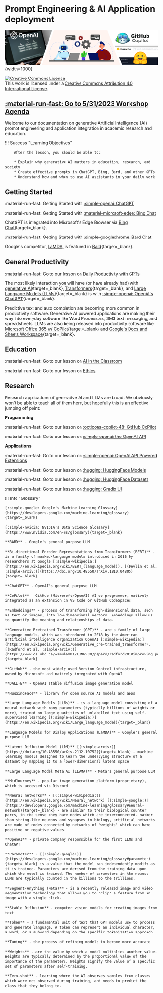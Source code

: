 # Prompt Engineering & AI Application deployment

![banner](assets/banner3_ai.png){width=1000}

<a rel="license" href="http://creativecommons.org/licenses/by/4.0/"><img alt="Creative Commons License" style="border-width:0" src="https://i.creativecommons.org/l/by/4.0/88x31.png" /></a><br />This work is licensed under a <a rel="license" href="http://creativecommons.org/licenses/by/4.0/">Creative Commons Attribution 4.0 International License</a>.

## [:material-run-fast: Go to 5/31/2023 Workshop Agenda](agenda.md)

Welcome to our documentation on generative Artificial Intelligence (AI) prompt engineering and application integration in academic research and education.

!!! Success "Learning Objectives"

        After the lesson, you should be able to:
        
        * Explain why generative AI matters in education, research, and society
        * Create effective prompts in ChatGPT, Bing, Bard, and other GPTs
        * Understand how and when to use AI assistants in your daily work

## Getting Started

:material-run-fast: Getting Started with [:simple-openai: ChatGPT](chatgpt.md)

:material-run-fast: Getting Started with [:material-microsoft-edge: Bing Chat](bing.md)

ChatGPT is integrated into Microsoft's Edge Browser via [Bing Chat](https://www.bing.com/new?form=MY0291&OCID=MY0291){target=_blank}. 

:material-run-fast: Getting Started with [:simple-googlechrome: Bard Chat](bard.md) 

Google's competitor, [LaMDA](https://blog.google/technology/ai/lamda/), is featured in [Bard](https://bard.google.com/){target=_blank}. 

## General Productivity

:material-run-fast: Go to our lesson on [Daily Productivity with GPTs](daily-productivity.md)

The most likely interaction you will have (or have already had) with [generative AI](https://en.wikipedia.org/wiki/Generative_artificial_intelligence){target=_blank}, [Transformers](https://en.wikipedia.org/wiki/Transformer_(machine_learning_model)){target=_blank}, and [Large Language Models (LLMs)](https://en.wikipedia.org/wiki/Large_language_model){target=_blank} is with [:simple-openai: OpenAI's ChatGPT](https://chat.openai.com/){target=_blank}. 

Predictive text and auto completion are becoming more common in productivity software. Generative AI powered applications are making their way into everyday software like Word Processors, SMS text messaging, and spreadsheets. LLMs are also being released into productivity software like [Microsoft Office 365 w/ CoPilot](https://blogs.microsoft.com/blog/2023/03/16/introducing-microsoft-365-copilot-your-copilot-for-work/){target=_blank} and [Google's Docs and Sheets Workspace](https://workspace.google.com/blog/product-announcements/generative-ai){target=_blank}.

## Education

:material-run-fast: Go to our lesson on [AI in the Classroom](education.md)

:material-run-fast: Go to our lesson on [Ethics](ethics.md)



## Research

Research applications of generative AI and LLMs are broad. We obviously won't be able to teach all of them here, but hopefully this is an effective jumping off point:

**Programming**

:material-run-fast: Go to our lesson on [:octicons-copilot-48: GitHub CoPilot](github_copilot.md)

:material-run-fast: Go to our lesson on  [:simple-openai: the OpenAI API](openai_api.md)

**Applications**

:material-run-fast: Go to our lesson on  [:simple-openai: OpenAI API Powered Extensions](openai_extensions.md)

:material-run-fast: Go to our lesson on  [:hugging: HuggingFace Models](huggingface_models.md)

:material-run-fast: Go to our lesson on  [:hugging: HuggingFace Datasets](huggingface_datasets.md)

:material-run-fast: Go to our lesson on  [:hugging: Gradio UI](huggingface_gradio.md)


!!! Info "Glossary"

    [:simple-google: Google's Machine Learning Glossary](https://developers.google.com/machine-learning/glossary){target=_blank}

    [:simple-nvidia: NVIDIA's Data Science Glossary](https://www.nvidia.com/en-us/glossary){target=_blank}

    **BARD** - Google's general purpose LLM

    **Bi-directional Encoder Representations from Transformers (BERT)** - is a family of masked-language models introduced in 2018 by researchers at Google [:simple-wikipedia:](https://en.wikipedia.org/wiki/BERT_(language_model)), [(Devlin et al. :simple-arxiv:)](https://doi.org/10.48550/arXiv.1810.04805){target=_blank}

    **ChatGPT** - OpenAI's general purpose LLM

    **CoPilot** - GitHub (Microsoft/OpenAI) AI co-programmer, natively integrated as an extension in VS Code or GitHub CodeSpaces

    **Embeddings** - process of transforming high-dimensional data, such as text or images, into low-dimensional vectors. Embeddings allow us to quantify the meaning and relationships of data. 
     
    **Generative Pretrained Transformer (GPT)** - are a family of large language models, which was introduced in 2018 by the American artificial intelligence organization OpenAI [:simple-wikipedia:](https://en.wikipedia.org/wiki/Generative_pre-trained_transformer). [(Radford et al. :simple-arxiv:)](https://www.cs.ubc.ca/~amuham01/LING530/papers/radford2018improving.pdf){target=_blank}

    **GitHub** - the most widely used Version Control infrastructure, owned by Microsoft and natively integrated with OpenAI

    **DALL·E** - OpenAI stable diffusion image generation model
    
    **HuggingFace** - library for open source AI models and apps

    **Large Language Models (LLMs)** - is a language model consisting of a neural network with many parameters (typically billions of weights or more), trained on large quantities of unlabelled text using self-supervised learning [(:simple-wikipedia:)](https://en.wikipedia.org/wiki/Large_language_model){target=_blank}

    **Language Models for Dialog Applications (LaMDA)** - Google's general purpose LLM
    
    **Latent Diffusion Model (LDM)** [(:simple-arxiv:)](https://doi.org/10.48550/arXiv.2112.10752){target=_blank} - machine learning models designed to learn the underlying structure of a dataset by mapping it to a lower-dimensional latent space.

    **Large Language Model Meta AI (LLAMA)** - Meta's general purpose LLM

    **MidJourney** - popular image generation platform (proprietary), which is accessed via Discord

    **Neural networks** - [(:simple-wikipedia:)](https://en.wikipedia.org/wiki/Neural_network) [(:simple-google:)](https://developers.google.com/machine-learning/glossary#neural-network){target=_blank} - are similar to their biological counter parts, in the sense they have nodes which are interconnected. Rather than string-like neurons and synapses in biology, artificial networks are made of nodes connected by networks of 'weights' which can have positive or negative values.

    **OpenAI** - private company responsible for the first LLMs and ChatGPT

    **Parameter** - [(:simple-google:)](https://developers.google.com/machine-learning/glossary#parameter){target=_blank} is a value that the model can independently modify as it is trained. Parameters are derived from the training data upon which the model is trained. The number of parameters in the newest LLMs are typically counted in the billions to the trillions.

    **Segment-Anything (Meta)** - is a recently released image and video segmentation technology that allows you to 'clip' a feature from an image with a single click. 

    **Stable Diffusion** - computer vision models for creating images from text

    **Token** - a fundamental unit of text that GPT models use to process and generate language. A token can represent an individual character, a word, or a subword depending on the specific tokenization approach.

    **Tuning** - the process of refining models to become more accurate

    **Weights** - are the value by which a model multiplies another value. Weights are typically determined by the proportional value of the importance of the parameters. Weights signify the value of a specific set of parameters after self-training.

    **Zero-shot** - learning where the AI observes samples from classes which were not observed during training, and needs to predict the class that they belong to. 
